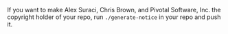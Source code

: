 If you want to make Alex Suraci, Chris Brown, and Pivotal Software, Inc. the
copyright holder of your repo, run `./generate-notice` in your repo and push
it.
